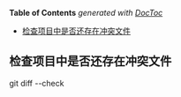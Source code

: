 <!-- START doctoc generated TOC please keep comment here to allow auto update -->
<!-- DON'T EDIT THIS SECTION, INSTEAD RE-RUN doctoc TO UPDATE -->
**Table of Contents**  *generated with [DocToc](https://github.com/thlorenz/doctoc)*

- [检查项目中是否还存在冲突文件](#%E6%A3%80%E6%9F%A5%E9%A1%B9%E7%9B%AE%E4%B8%AD%E6%98%AF%E5%90%A6%E8%BF%98%E5%AD%98%E5%9C%A8%E5%86%B2%E7%AA%81%E6%96%87%E4%BB%B6)

<!-- END doctoc generated TOC please keep comment here to allow auto update -->



## 检查项目中是否还存在冲突文件
  git diff --check
